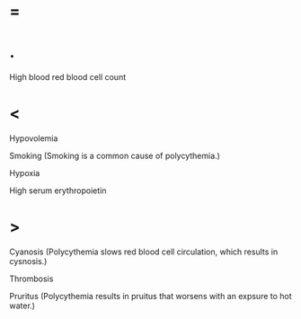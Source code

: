 # =

# .

High blood red blood cell count

# <

Hypovolemia

Smoking (Smoking is a common cause of polycythemia.)

Hypoxia

High serum erythropoietin

# >

Cyanosis (Polycythemia slows red blood cell circulation, which results in cysnosis.)

Thrombosis

Pruritus (Polycythemia results in pruitus that worsens with an expsure to hot water.)
